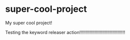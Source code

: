 # super-cool-project
My super cool project!

Testing the keyword releaser action!!!!!!!!!!!!!!!!!!!!!!!!!!!!!!!!!!!!


